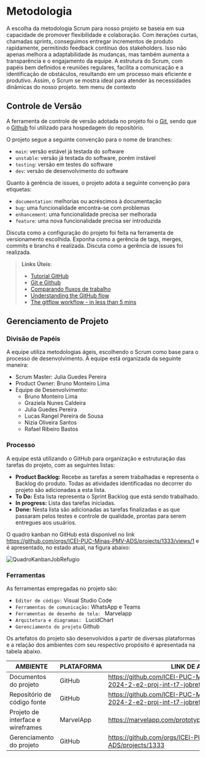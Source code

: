 
# Metodologia


A escolha da metodologia Scrum para nosso projeto se baseia em sua capacidade de promover flexibilidade e colaboração. Com iterações curtas, chamadas sprints, conseguimos entregar incrementos de produto rapidamente, permitindo feedback contínuo dos stakeholders. Isso não apenas melhora a adaptabilidade às mudanças, mas também aumenta a transparência e o engajamento da equipe. A estrutura do Scrum, com papéis bem definidos e reuniões regulares, facilita a comunicação e a identificação de obstáculos, resultando em um processo mais eficiente e produtivo. Assim, o Scrum se mostra ideal para atender às necessidades dinâmicas do nosso projeto.
tem menu de contexto

## Controle de Versão

A ferramenta de controle de versão adotada no projeto foi o
[Git](https://git-scm.com/), sendo que o [Github](https://github.com)
foi utilizado para hospedagem do repositório.

O projeto segue a seguinte convenção para o nome de branches:

- `main`: versão estável já testada do software
- `unstable`: versão já testada do software, porém instável
- `testing`: versão em testes do software
- `dev`: versão de desenvolvimento do software

Quanto à gerência de issues, o projeto adota a seguinte convenção para
etiquetas:

- `documentation`: melhorias ou acréscimos à documentação
- `bug`: uma funcionalidade encontra-se com problemas
- `enhancement`: uma funcionalidade precisa ser melhorada
- `feature`: uma nova funcionalidade precisa ser introduzida

Discuta como a configuração do projeto foi feita na ferramenta de versionamento escolhida. Exponha como a gerência de tags, merges, commits e branchs é realizada. Discuta como a gerência de issues foi realizada.

> **Links Úteis**:
> - [Tutorial GitHub](https://guides.github.com/activities/hello-world/)
> - [Git e Github](https://www.youtube.com/playlist?list=PLHz_AreHm4dm7ZULPAmadvNhH6vk9oNZA)
>  - [Comparando fluxos de trabalho](https://www.atlassian.com/br/git/tutorials/comparing-workflows)
> - [Understanding the GitHub flow](https://guides.github.com/introduction/flow/)
> - [The gitflow workflow - in less than 5 mins](https://www.youtube.com/watch?v=1SXpE08hvGs)

## Gerenciamento de Projeto

### Divisão de Papéis

A equipe utiliza metodologias ágeis, escolhendo o Scrum como base para o processo de desenvolvimento. A equipe está organizada da seguinte maneira:
- Scrum Master: Julia Guedes Pereira
- Product Owner: Bruno Monteiro Lima
- Equipe de Desenvolvimento:
  - Bruno Monteiro Lima
  - Graziela Nunes Caldeira
  - Julia Guedes Pereira
  - Lucas Rangel Pereira de Sousa
  - Nizia Oliveira Santos
  - Rafael Ribeiro Bastos

### Processo

A equipe está utilizando o GitHub para organização e estruturação das tarefas do projeto, com as seguintes listas:

- **Product Backlog:** Recebe as tarefas a serem trabalhadas e representa o Backlog do produto. Todas as atividades identificadas no decorrer do projeto são adicionadas a esta lista.
- **To Do:** Esta lista representa o Sprint Backlog que está sendo trabalhado.
- **In progress:** Lista das tarefas iniciadas.
- **Done:** Nesta lista são adicionadas as tarefas finalizadas e as que passaram pelos testes e controle de qualidade, prontas para serem entregues aos usuários.

O quadro kanban no GitHub está disponível no link https://github.com/orgs/ICEI-PUC-Minas-PMV-ADS/projects/1333/views/1 e é apresentado, no estado atual, na figura abaixo:

![QuadroKanbanJobRefugio](https://github.com/user-attachments/assets/b7d940f4-6fe6-4214-90bc-b829d28d4042)


### Ferramentas

As ferramentas empregadas no projeto são:

- `Editor de código:` Visual Studio Code
- `Ferramentas de comunicação:` WhatsApp e Teams
- `Ferramentas de desenho de tela: ` Marvelapp
- `Arquitetura e diagramas: ` LucidChart
- `Gerenciamento do projeto` Github

Os artefatos do projeto são desenvolvidos a partir de diversas plataformas e a relação dos ambientes com seu respectivo propósito é apresentada na tabela abaixo.

| AMBIENTE | PLATAFORMA |LINK DE ACESSO                 |
|--------------------|--------------------------------------------------------------------------------|----------------------------------------|
|Documentos do projeto | GitHub | https://github.com/ICEI-PUC-Minas-PMV-ADS/pmv-ads-2024-2-e2-proj-int-t7-jobrefugio/tree/main/docs |
|Repositório de código fonte  | GitHub | https://github.com/ICEI-PUC-Minas-PMV-ADS/pmv-ads-2024-2-e2-proj-int-t7-jobrefugio  |
|Projeto de interface e wireframes | MarvelApp | https://marvelapp.com/prototype/fda496i/screen/95488794 |
|Gerenciamento do projeto  | GitHub | https://github.com/orgs/ICEI-PUC-Minas-PMV-ADS/projects/1333 |
